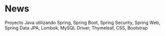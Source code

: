 # News
Proyecto Java utilizando Spring, Spring Boot, Spring Security, Spring Web, Spring Data JPA, Lombok,  MySQL Driver, Thymeleaf,  CSS, Bootstrap
